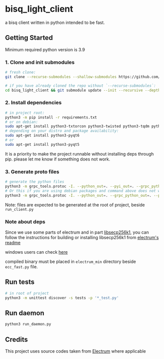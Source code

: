 # bisq_light_client

a bisq client written in python intended to be fast.

## Getting Started

Minimum required python version is 3.9

### 1. Clone and init submodules

```bash
# fresh clone:
git clone --recurse-submodules --shallow-submodules https://github.com/thecockatiel/bisq_light_client.git

# if you have already cloned the repo without `--recurse-submodules`:
cd bisq_light_client && git submodule update --init --recursive --depth=1
```

### 2. Install dependencies

```bash
# in project root:
python3 -m pip install -r requirements.txt
# or on debian:
sudo apt-get install python3-txtorcon python3-twisted python3-tqdm python3-grpcio python3-cryptography python3-pycryptodome python3-requests python3-socks python3-psutil libsecp256k1-dev python3-sortedcontainers python3-aiohttp python3-async-timeout python3-aiorpcx python3-certifi python3-dnspython python3-six python3-openssl python3-grpc-tools tor python3-attr python3-jsonpatch
# depending on your distro and package availability:
sudo apt-get install python3-pyqt6
# or
sudo apt-get install python3-pyqt5
```

It is a priority to make the project runnable without installing deps through pip. please let me know if something does not work.

### 3. Generate proto files

```bash
# generate the python files
python3 -m grpc_tools.protoc -I. --python_out=. --pyi_out=. --grpc_python_out=. --proto_path=proto spb.proto pb.proto grpc.proto grpc_extra.proto
# Or this if you are using debian packages and command above does not work:
python3 -m grpc_tools.protoc -I. --python_out=. --grpc_python_out=. --proto_path=proto spb.proto pb.proto grpc.proto grpc_extra.proto
```

Note: files are expected to be generated at the root of project, beside `run_client.py`

### Note about deps

Since we use some parts of electrum and in part [libsecp256k1](https://github.com/bitcoin-core/secp256k1), you can follow the instructions for building or installing libsecp256k1 from [electrum's readme](https://github.com/spesmilo/electrum/blob/4.4.5/README.md)

windows users can check [here](https://github.com/spesmilo/electrum/blob/4.4.5/contrib/build-wine/README_windows.md#2-install-libsecp256k1)

compiled binary must be placed in `electrum_min` directory beside `ecc_fast.py` file.

## Run tests

```bash
# in root of project
python3 -m unittest discover -s tests -p '*_test.py'
```

## Run daemon

```bash
python3 run_daemon.py
```

## Credits

This project uses source codes taken from [Electrum](https://github.com/spesmilo/electrum) where applicable
